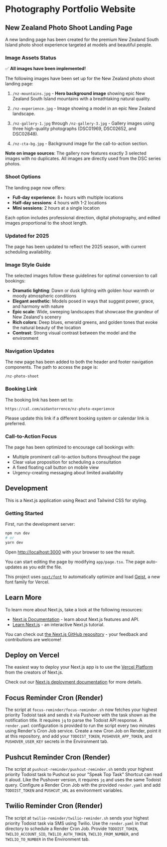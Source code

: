 # Photography Portfolio Website

## New Zealand Photo Shoot Landing Page

A new landing page has been created for the premium New Zealand South Island photo shoot experience targeted at models and beautiful people.

### Image Assets Status

✅ **All images have been implemented!**

The following images have been set up for the New Zealand photo shoot landing page:

1. `/nz-mountains.jpg` - **Hero background image** showing epic New Zealand South Island mountains with a breathtaking natural quality.

2. `/nz-experience.jpg` - Image showing a model in an epic New Zealand landscape.

3. `/nz-gallery-1.jpg` through `/nz-gallery-3.jpg` - Gallery images using three high-quality photographs (DSC01969, DSC02652, and DSC02848).

4. `/nz-cta-bg.jpg` - Background image for the call-to-action section.

**Note on image sources**: The gallery now features exactly 3 selected images with no duplicates. All images are directly used from the DSC series photos.

### Shoot Options

The landing page now offers:

- **Full-day experience**: 8+ hours with multiple locations
- **Half-day sessions**: 4 hours with 1-2 locations
- **Mini sessions**: 2 hours at a single location

Each option includes professional direction, digital photography, and edited images proportional to the shoot length.

### Updated for 2025

The page has been updated to reflect the 2025 season, with current scheduling availability.

### Image Style Guide

The selected images follow these guidelines for optimal conversion to call bookings:

- **Dramatic lighting**: Dawn or dusk lighting with golden hour warmth or moody atmospheric conditions
- **Elegant aesthetic**: Models posed in ways that suggest power, grace, and harmony with nature
- **Epic scale**: Wide, sweeping landscapes that showcase the grandeur of New Zealand's scenery
- **Rich colors**: Deep blues, emerald greens, and golden tones that evoke the natural beauty of the location
- **Contrast**: Strong visual contrast between the model and the environment

### Navigation Updates

The new page has been added to both the header and footer navigation components. The path to access the page is:

```
/nz-photo-shoot
```

### Booking Link

The booking link has been set to:

```
https://cal.com/aidantorrence/nz-photo-experience
```

Please update this link if a different booking system or calendar link is preferred.

### Call-to-Action Focus

The page has been optimized to encourage call bookings with:
- Multiple prominent call-to-action buttons throughout the page
- Clear value proposition for scheduling a consultation
- A fixed floating call button on mobile view
- Urgency-creating messaging about limited availability

## Development

This is a Next.js application using React and Tailwind CSS for styling.

### Getting Started

First, run the development server:

```bash
npm run dev
# or
yarn dev
```

Open [http://localhost:3000](http://localhost:3000) with your browser to see the result.

You can start editing the page by modifying `app/page.tsx`. The page auto-updates as you edit the file.

This project uses [`next/font`](https://nextjs.org/docs/app/building-your-application/optimizing/fonts) to automatically optimize and load [Geist](https://vercel.com/font), a new font family for Vercel.

## Learn More

To learn more about Next.js, take a look at the following resources:

- [Next.js Documentation](https://nextjs.org/docs) - learn about Next.js features and API.
- [Learn Next.js](https://nextjs.org/learn) - an interactive Next.js tutorial.

You can check out [the Next.js GitHub repository](https://github.com/vercel/next.js) - your feedback and contributions are welcome!

## Deploy on Vercel

The easiest way to deploy your Next.js app is to use the [Vercel Platform](https://vercel.com/new?utm_medium=default-template&filter=next.js&utm_source=create-next-app&utm_campaign=create-next-app-readme) from the creators of Next.js.

Check out our [Next.js deployment documentation](https://nextjs.org/docs/app/building-your-application/deploying) for more details.

## Focus Reminder Cron (Render)
The script at `focus-reminder/focus-reminder.sh` now fetches your highest priority Todoist task and sends it via Pushover with the task shown as the notification title. It requires `jq` to parse the Todoist API response. A `render.yaml` configuration is provided to run the script every two minutes using Render's Cron Job service. Create a new Cron Job on Render, point it at this repository, and add your `TODOIST_TOKEN`, `PUSHOVER_APP_TOKEN`, and `PUSHOVER_USER_KEY` secrets in the Environment tab.

## Pushcut Reminder Cron (Render)
The script at `pushcut-reminder/pushcut-reminder.sh` sends your highest priority Todoist task to Pushcut so your "Speak Top Task" Shortcut can read it aloud. Like the Pushover version, it requires `jq` and uses the same Todoist query. Configure a Render Cron Job with the provided `render.yaml` and add `TODOIST_TOKEN` and `PUSHCUT_URL` as environment variables.

## Twilio Reminder Cron (Render)
The script at `twilio-reminder/twilio-reminder.sh` sends your highest priority Todoist task via SMS using Twilio. Use the `render.yaml` in that directory to schedule a Render Cron Job. Provide `TODOIST_TOKEN`, `TWILIO_ACCOUNT_SID`, `TWILIO_AUTH_TOKEN`, `TWILIO_FROM_NUMBER`, and `TWILIO_TO_NUMBER` in the Environment tab.
